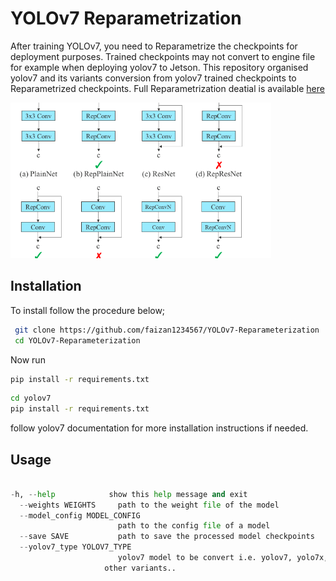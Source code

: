 
# YOLOv7 Reparametrization

After training YOLOv7, you need to Reparametrize the checkpoints for deployment
purposes. Trained checkpoints may not convert to engine file for example when deploying yolov7 to Jetson. This repository organised yolov7 and its variants conversion from yolov7 trained checkpoints to Reparametrized checkpoints. Full Reparametrization deatial is available [here](https://arxiv.org/pdf/2207.02696.pdf)

![credit: yolov7](https://github.com/faizan1234567/YOLOv7-Reparameterization/blob/main/images/reparametrized_%20model.png)


## Installation

To install follow the procedure below;

```bash
 git clone https://github.com/faizan1234567/YOLOv7-Reparameterization
 cd YOLOv7-Reparameterization
```
Now run
```bash
pip install -r requirements.txt 
```
```bash
cd yolov7
pip install -r requirements.txt
```
follow yolov7 documentation for more installation instructions if needed.


## Usage

```python

-h, --help            show this help message and exit
  --weights WEIGHTS     path to the weight file of the model
  --model_config MODEL_CONFIG
                        path to the config file of a model
  --save SAVE           path to save the processed model checkpoints
  --yolov7_type YOLOV7_TYPE
                        yolov7 model to be convert i.e. yolov7, yolo7x, or
                     other variants..
```

